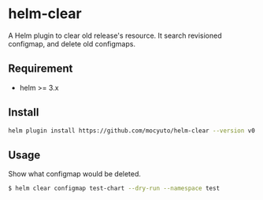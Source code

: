 # helm-clear

A Helm plugin to clear old release's resource.
It search revisioned configmap, and delete old configmaps.

## Requirement

- helm >= 3.x

## Install

```bash
helm plugin install https://github.com/mocyuto/helm-clear --version v0.x.x
```

## Usage

Show what configmap would be deleted.

```bash
$ helm clear configmap test-chart --dry-run --namespace test
```

